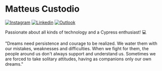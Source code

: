 # Matteus Custodio

[![Instagram](https://img.shields.io/badge/@matteus.custodio.rl-cb6f1a?style=flat-square&logo=instagram&logoColor=cb6f1a)](https://www.instagram.com/matteuscustodio.rl/)
[![Linkedin](https://img.shields.io/badge/Matteus_Da_Silva_Custodio-cb6f1a?style=flat-square&logo=linkedin&logoColor=cb6f1a)](https://www.linkedin.com/in/matteus-da-silva-custodio-71a549287/)
[![Outlook](https://img.shields.io/badge/matteuscustodio17@outlook.com-cb6f1a?style=flat-square&logo=microsoft-outlook&logoColor=cb6f1a)](mailto:matteuscustodio17@outlook.com)

Passionate about all kinds of technology and a Cypress enthusiast! 💻

"Dreams need persistence and courage to be realized. We water them with our mistakes, weaknesses and difficulties. When we fight for them, the people around us don't always support and understand us. Sometimes we are forced to take solitary attitudes, having as companions only our own dreams."

